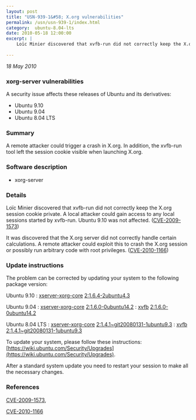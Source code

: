 ```yaml
---
layout: post
title: "USN-939-1&#58; X.org vulnerabilities"
permalink: /usn/usn-939-1/index.html
category:  ubuntu-8.04-lts
date: 2010-05-18 12:00:00
excerpt: |
    Loïc Minier discovered that xvfb-run did not correctly keep the X.org session cookie private.  A local attacker could gain access to any local sessions started by xvfb-run. Ubuntu 9.10 was not affected. ([CVE-2009-1573](http://people.ubuntu.com/~ubuntu-security/cve/CVE-2009-1573))
    
--- 
```

 
 

*18 May 2010*

### xorg-server vulnerabilities

A security issue affects these releases of Ubuntu and its derivatives:

* Ubuntu 9.10
* Ubuntu 9.04
* Ubuntu 8.04 LTS

### Summary

A remote attacker could trigger a crash in X.org. In addition, the xvfb-run tool left the session cookie visible when launching X.org.

### Software description

* xorg-server 

### Details

Loïc Minier discovered that xvfb-run did not correctly keep the X.org session cookie private. A local attacker could gain access to any local sessions started by xvfb-run. Ubuntu 9.10 was not affected. ([CVE-2009-1573](http://people.ubuntu.com/~ubuntu-security/cve/CVE-2009-1573))

It was discovered that the X.org server did not correctly handle certain calculations. A remote attacker could exploit this to crash the X.org session or possibly run arbitrary code with root privileges. ([CVE-2010-1166](http://people.ubuntu.com/~ubuntu-security/cve/CVE-2010-1166)) 

### Update instructions

The problem can be corrected by updating your system to the following package version:

Ubuntu 9.10
 : [xserver-xorg-core](https://launchpad.net/ubuntu/+source/xorg-server) <span> [2:1.6.4-2ubuntu4.3](https://launchpad.net/ubuntu/+source/xorg-server/2:1.6.4-2ubuntu4.3) </span> 

Ubuntu 9.04
 : [xserver-xorg-core](https://launchpad.net/ubuntu/+source/xorg-server) <span> [2:1.6.0-0ubuntu14.2](https://launchpad.net/ubuntu/+source/xorg-server/2:1.6.0-0ubuntu14.2) </span> 
 : [xvfb](https://launchpad.net/ubuntu/+source/xorg-server) <span> [2:1.6.0-0ubuntu14.2](https://launchpad.net/ubuntu/+source/xorg-server/2:1.6.0-0ubuntu14.2) </span> 

Ubuntu 8.04 LTS
 : [xserver-xorg-core](https://launchpad.net/ubuntu/+source/xorg-server) <span> [2:1.4.1~git20080131-1ubuntu9.3](https://launchpad.net/ubuntu/+source/xorg-server/2:1.4.1~git20080131-1ubuntu9.3) </span> 
 : [xvfb](https://launchpad.net/ubuntu/+source/xorg-server) <span> [2:1.4.1~git20080131-1ubuntu9.3](https://launchpad.net/ubuntu/+source/xorg-server/2:1.4.1~git20080131-1ubuntu9.3) </span> 

To update your system, please follow these instructions: [https://wiki.ubuntu.com/Security/Upgrades](https://wiki.ubuntu.com/Security/Upgrades).

After a standard system update you need to restart your session to make all the necessary changes. 

### References

 
 [CVE-2009-1573](http://people.ubuntu.com/~ubuntu-security/cve/CVE-2009-1573), 

 [CVE-2010-1166](http://people.ubuntu.com/~ubuntu-security/cve/CVE-2010-1166)
 

